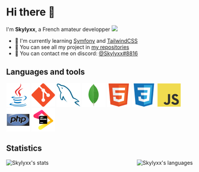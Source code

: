 # Hi there 👋

I'm **Skylyxx**, a French amateur developper <a href="https://discord.com/users/435756597168308225"><img src="http://img.shields.io/badge/Discord-%40Skylyxx%238816-7289DA"></a>

- 🌱 I'm currently learning [Symfony](https://symfony.com/) and [TailwindCSS](https://tailwindcss.com/)
- 🔨 You can see all my project in [my repositories](https://github.com/Skylyxx?tab=repositories)
- 💬 You can contact me on discord: [@Skylyxx#8816](https://discord.com/users/43575659716830822)

## Languages and tools
<p>
<img src="https://raw.githubusercontent.com/devicons/devicon/master/icons/java/java-original.svg" style="display: inline;" title="Java" alt="Java" width="64" height="64"/>
<img src="https://raw.githubusercontent.com/devicons/devicon/master/icons/git/git-original.svg" style="display: inline;" title="Git" alt="Git" width="64" height="64"/>
<img src="https://raw.githubusercontent.com/devicons/devicon/master/icons/mysql/mysql-original.svg" style="display: inline;" title="MySQL" alt="MySQL" width="64" height="64"/>
<img src="https://raw.githubusercontent.com/devicons/devicon/master/icons/mongodb/mongodb-original.svg" style="display: inline;" title="MongoDB" alt="MongoDB" width="64" height="64"/>
<img src="https://raw.githubusercontent.com/devicons/devicon/master/icons/html5/html5-original.svg" style="display: inline;" title="HTML" alt="HTML" width="64" height="64"/>
<img src="https://raw.githubusercontent.com/devicons/devicon/master/icons/css3/css3-original.svg" style="display: inline;" title="CSS" alt="CSS" width="64" height="64"/>
<img src="https://raw.githubusercontent.com/devicons/devicon/master/icons/javascript/javascript-original.svg" style="display: inline;" title="JavaScript" alt="JavaScript" width="64" height="64"/>
<img src="https://raw.githubusercontent.com/devicons/devicon/master/icons/php/php-original.svg" style="display: inline;" title="PHP" alt="PHP" width="64" height="64"/>
<img src="https://raw.githubusercontent.com/devicons/devicon/master/icons/jetbrains/jetbrains-original.svg" style="display: inline;" title="Jetbrains' IDE" alt="Jetbrains' IDE" width="64" height="64"/>
</p>

## Statistics

<img src="https://github-readme-stats.vercel.app/api?username=Skylyxx&count_private=true&hide=contribs,show_icons=true&theme=darcula&hide_border=true" title="Skylyxx's stats" alt="Skylyxx's stats" align="left">
<img src="https://github-readme-stats.vercel.app/api/top-langs?username=Skylyxx&theme=darcula&hide_border=true&layout=compact" title="Skylyxx's languages" alt="Skylyxx's languages" align="right">
